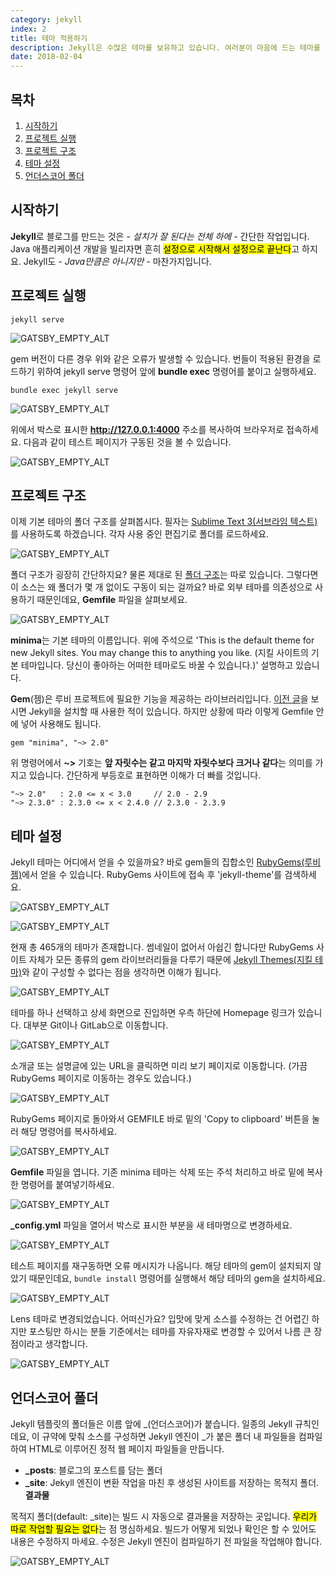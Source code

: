 ```yaml
---
category: jekyll
index: 2
title: 테마 적용하기
description: Jekyll은 수많은 테마를 보유하고 있습니다. 여러분이 마음에 드는 테마를 골랐다면 설정하는 데 5분도 걸리지 않을 거예요.
date: 2018-02-04
---
```


## 목차

1. [시작하기](#시작하기)
2. [프로젝트 실행](#프로젝트-실행)
3. [프로젝트 구조](#프로젝트-구조)
4. [테마 설정](#테마-설정)
4. [언더스코어 폴더](#언더스코어-폴더)

## 시작하기

**Jekyll**로 블로그를 만드는 것은 *- 설치가 잘 된다는 전체 하에 -* 간단한 작업입니다. Java 애플리케이션 개발을 빌리자면 흔히 <mark>설정으로 시작해서 설정으로 끝난다</mark>고 하지요. Jekyll도 *- Java만큼은 아니지만 -* 마찬가지입니다.

## 프로젝트 실행

```shell{promptHost: localhost}
jekyll serve
```

![GATSBY_EMPTY_ALT](./serve-problem.jpg)

gem 버전이 다른 경우 위와 같은 오류가 발생할 수 있습니다. 번들이 적용된 환경을 로드하기 위하여 jekyll serve 명령어 앞에 **bundle exec** 명령어를 붙이고 실행하세요.

```shell{promptHost: localhost}
bundle exec jekyll serve
```

![GATSBY_EMPTY_ALT](./resolve-serve-problem.jpg)

위에서 박스로 표시한 **http://127.0.0.1:4000** 주소를 복사하여 브라우저로 접속하세요. 다음과 같이 테스트 페이지가 구동된 것을 볼 수 있습니다.

![GATSBY_EMPTY_ALT](./default-theme.jpg)

## 프로젝트 구조

이제 기본 테마의 폴더 구조를 살펴봅시다. 필자는 [Sublime Text 3(서브라임 텍스트)](https://www.sublimetext.com/)를 사용하도록 하겠습니다. 각자 사용 중인 편집기로 폴더를 로드하세요.

![GATSBY_EMPTY_ALT](./default-theme-structure.jpg)

폴더 구조가 굉장히 간단하지요? 물론 제대로 된 [폴더 구조](https://jekyllrb-ko.github.io/docs/structure/)는 따로 있습니다. 그렇다면 이 소스는 왜 폴더가 몇 개 없이도 구동이 되는 걸까요? 바로 외부 테마를 의존성으로 사용하기 때문인데요, **Gemfile** 파일을 살펴보세요.

![GATSBY_EMPTY_ALT](./default-theme-gemfile.jpg)

**minima**는 기본 테마의 이름입니다. 위에 주석으로 'This is the default theme for new Jekyll sites. You may change this to anything you like. (지킬 사이트의 기본 테마입니다. 당신이 좋아하는 어떠한 테마로도 바꿀 수 있습니다.)' 설명하고 있습니다.

**Gem**(젬)은 루비 프로젝트에 필요한 기능을 제공하는 라이브러리입니다. [이전 글](/jekyll/installation)을 보시면 Jekyll을 설치할 때 사용한 적이 있습니다. 하지만 상황에 따라 이렇게 Gemfile 안에 넣어 사용해도 됩니다.

```shell{promptHost: localhost}
gem "minima", "~> 2.0"
```

위 명령어에서 **~>** 기호는 **앞 자릿수는 같고 마지막 자릿수보다 크거나 같다**는 의미를 가지고 있습니다. 간단하게 부등호로 표현하면 이해가 더 빠를 것입니다.

```
"~> 2.0"   : 2.0 <= x < 3.0     // 2.0 - 2.9
"~> 2.3.0" : 2.3.0 <= x < 2.4.0 // 2.3.0 - 2.3.9
```

## 테마 설정

Jekyll 테마는 어디에서 얻을 수 있을까요? 바로 gem들의 집합소인 [RubyGems(루비젬)](https://rubygems.org/)에서 얻을 수 있습니다. RubyGems 사이트에 접속 후 'jekyll-theme'를 검색하세요.

![GATSBY_EMPTY_ALT](./search-jekyll-theme-1.jpg)

![GATSBY_EMPTY_ALT](./search-jekyll-theme-2.jpg)

현재 총 465개의 테마가 존재합니다. 썸네일이 없어서 아쉽긴 합니다만 RubyGems 사이트 자체가 모든 종류의 gem 라이브러리들을 다루기 때문에 [Jekyll Themes(지킬 테마)](http://jekyllthemes.org/)와 같이 구성할 수 없다는 점을 생각하면 이해가 됩니다.

![GATSBY_EMPTY_ALT](./search-jekyll-theme-3.jpg)

테마를 하나 선택하고 상세 화면으로 진입하면 우측 하단에 Homepage 링크가 있습니다. 대부분 Git이나 GitLab으로 이동합니다.

![GATSBY_EMPTY_ALT](./search-jekyll-theme-4.jpg)

소개글 또는 설명글에 있는 URL을 클릭하면 미리 보기 페이지로 이동합니다. (가끔 RubyGems 페이지로 이동하는 경우도 있습니다.)

![GATSBY_EMPTY_ALT](./lens-theme-preview.jpg)

RubyGems 페이지로 돌아와서 GEMFILE 바로 밑의 'Copy to clipboard' 버튼을 눌러 해당 명령어를 복사하세요.

![GATSBY_EMPTY_ALT](./apply-lens-theme-1.jpg)

**Gemfile** 파일을 엽니다. 기존 minima 테마는 삭제 또는 주석 처리하고 바로 밑에 복사한 명령어를 붙여넣기하세요.

![GATSBY_EMPTY_ALT](./apply-lens-theme-2.jpg)

**_config.yml** 파일을 열어서 박스로 표시한 부분을 새 테마명으로 변경하세요.

![GATSBY_EMPTY_ALT](./apply-lens-theme-3.jpg)

테스트 페이지를 재구동하면 오류 메시지가 나옵니다. 해당 테마의 gem이 설치되지 않았기 때문인데요, `bundle install` 명령어를 실행해서 해당 테마의 gem을 설치하세요.

![GATSBY_EMPTY_ALT](./apply-lens-theme-4.jpg)

Lens 테마로 변경되었습니다. 어떠신가요? 입맛에 맞게 소스를 수정하는 건 어렵긴 하지만 포스팅만 하시는 분들 기준에서는 테마를 자유자재로 변경할 수 있어서 나름 큰 장점이라고 생각합니다.

![GATSBY_EMPTY_ALT](./apply-lens-theme-5.jpg)

## 언더스코어 폴더

Jekyll 템플릿의 폴더들은 이름 앞에 \_(언더스코어)가 붙습니다. 일종의 Jekyll 규칙인데요, 이 규약에 맞춰 소스를 구성하면 Jekyll 엔진이 \_가 붙은 폴더 내 파일들을 컴파일하여 HTML로 이루어진 정적 웹 페이지 파일들을 만듭니다.

* **\_posts**: 블로그의 포스트를 담는 폴더
* **\_site**: Jekyll 엔진이 변환 작업을 마친 후 생성된 사이트를 저장하는 목적지 폴더. **결과물**

목적지 폴더(default: \_site)는 빌드 시 자동으로 결과물을 저장하는 곳입니다. <mark>우리가 따로 작업할 필요는 없다</mark>는 점 명심하세요. 빌드가 어떻게 되었나 확인은 할 수 있어도 내용은 수정하지 마세요. 수정은 Jekyll 엔진이 컴파일하기 전 파일을 작업해야 합니다.

![GATSBY_EMPTY_ALT](./folder-rules.jpg)
